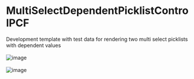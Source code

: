 # MultiSelectDependentPicklistControlPCF
Development template with test data for rendering two multi select picklists with dependent values
<br/><br/>
![image](https://user-images.githubusercontent.com/13801775/196382656-f9a68746-3ea0-4e94-9e4d-5f496fe037a9.png)
<br/><br/>
![image](https://user-images.githubusercontent.com/13801775/196382751-825b031b-2270-45d2-99db-38d76956e94f.png)

